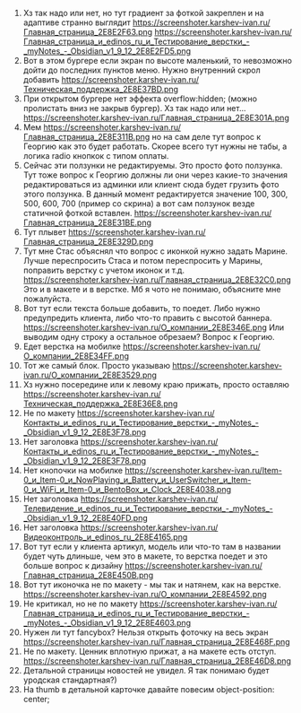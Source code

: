 1. Хз так надо или нет, но тут градиент за фоткой закреплен и на адаптиве странно выглядит https://screenshoter.karshev-ivan.ru/Главная_страница_2E8E2F63.png
   https://screenshoter.karshev-ivan.ru/Главная_страница_и_edinos_ru_и_Тестирование_верстки_-_myNotes_-_Obsidian_v1_9_12_2E8E2FD5.png
2. Вот в этом бургере если экран по высоте маленький, то невозможно дойти до последних пунктов меню. Нужно внутренний скрол добавить https://screenshoter.karshev-ivan.ru/Техническая_поддержка_2E8E37BD.png 
3. При открытом бургере нет эффекта overflow:hidden; (можно пролистать вниз не закрыв бургер). Хз так надо или нет... https://screenshoter.karshev-ivan.ru/Главная_страница_2E8E301A.png
4. Мем https://screenshoter.karshev-ivan.ru/Главная_страница_2E8E311B.png но на сам деле тут вопрос к Георгию как это будет работать. Скорее всего тут нужны не табы, а логика radio кнопкок с типом оплаты.
5. Сейчас эти ползунки не редактируемы. Это просто фото ползунка. Тут тоже вопрос к Георгию должны ли они через какие-то значения редактироваться из админки или клиент сюда будет грузить фото этого ползунка. В данный момент редактируется значение 100, 300, 500, 600, 700 (пример со скрина) а вот сам ползунок везде статичной фоткой вставлен. https://screenshoter.karshev-ivan.ru/Главная_страница_2E8E31BE.png
6. Тут плывет https://screenshoter.karshev-ivan.ru/Главная_страница_2E8E329D.png
7. Тут мне Стас объяснял что вопрос с иконкой нужно задать Марине. Лучше переспросить Стаса и потом переспросить у Марины, поправить верстку с учетом иконок и т.д. https://screenshoter.karshev-ivan.ru/Главная_страница_2E8E32C0.png
   Это и в макете и в верстке. Мб я чото не понимаю, объясните мне пожалуйста.
8. Вот тут если текста больше добавить, то поедет. Либо нужно предупредить клиента, либо что-то править с высотой баннера. https://screenshoter.karshev-ivan.ru/О_компании_2E8E346E.png 
   Или выводим одну строку а остальное обрезаем? Вопрос к Георгию. 
9. Едет верстка на мобилке https://screenshoter.karshev-ivan.ru/О_компании_2E8E34FF.png
10. Тот же самый блок. Просто указываю https://screenshoter.karshev-ivan.ru/О_компании_2E8E3529.png
11. Хз нужно посередине или к левому краю прижать, просто оставляю https://screenshoter.karshev-ivan.ru/Техническая_поддержка_2E8E36E8.png
12. Не по макету https://screenshoter.karshev-ivan.ru/Контакты_и_edinos_ru_и_Тестирование_верстки_-_myNotes_-_Obsidian_v1_9_12_2E8E3F78.png
13. Нет заголовка https://screenshoter.karshev-ivan.ru/Контакты_и_edinos_ru_и_Тестирование_верстки_-_myNotes_-_Obsidian_v1_9_12_2E8E3F78.png
14. Нет кнопочки на мобилке https://screenshoter.karshev-ivan.ru/Item-0_и_Item-0_и_NowPlaying_и_Battery_и_UserSwitcher_и_Item-0_и_WiFi_и_Item-0_и_BentoBox_и_Clock_2E8E4038.png
15. Нет заголовка https://screenshoter.karshev-ivan.ru/Телевидение_и_edinos_ru_и_Тестирование_верстки_-_myNotes_-_Obsidian_v1_9_12_2E8E40FD.png
16. Нет заголовка https://screenshoter.karshev-ivan.ru/Видеоконтроль_и_edinos_ru_2E8E4165.png
17. Вот тут если у клиента артикул, модель или что-то там в названии будет чуть длиньше, чем это в макете, то верстка поедет и это больше вопрос к дизайну https://screenshoter.karshev-ivan.ru/Главная_страница_2E8E450B.png
18. Вот тут иконочка не по макету - мы так и натянем, как на верстке. https://screenshoter.karshev-ivan.ru/О_компании_2E8E4592.png
19. Не критикал, но не по макету https://screenshoter.karshev-ivan.ru/Главная_страница_и_edinos_ru_и_Тестирование_верстки_-_myNotes_-_Obsidian_v1_9_12_2E8E4603.png
20. Нужен ли тут fancybox? Нельзя открыть фоточку на весь экран https://screenshoter.karshev-ivan.ru/Главная_страница_2E8E468F.png
21. Не по макету. Ценник вплотную прижат, а на макете есть отступ. https://screenshoter.karshev-ivan.ru/Главная_страница_2E8E46D8.png 
22. Детальной страницы новостей не увидел. Я так понимаю будет уродская стандартная?)
23. На thumb в детальной карточке давайте повесим object-position: center;